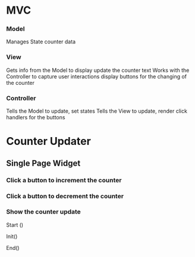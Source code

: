 # MVC

### Model
Manages State
counter data

### View
Gets info from the Model to display
update the counter text
Works with the Controller to capture user interactions
display buttons for the changing of the counter

### Controller
Tells the Model to update, set states
Tells the View to update, render
click handlers for the buttons


# Counter Updater

## Single Page Widget

### Click a button to increment the counter

### Click a button to decrement the counter

### Show the counter update

Start ()

Init()

End()